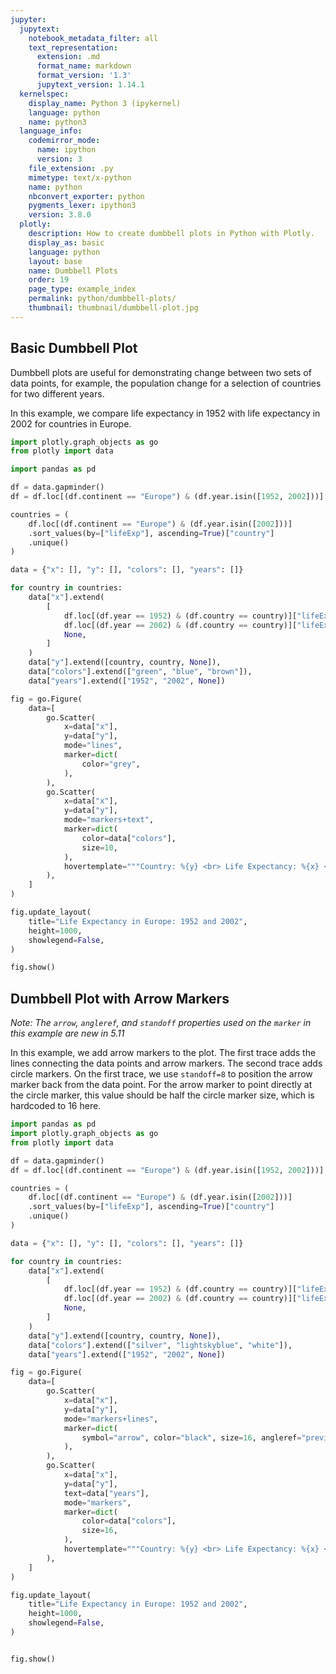 ```yaml
---
jupyter:
  jupytext:
    notebook_metadata_filter: all
    text_representation:
      extension: .md
      format_name: markdown
      format_version: '1.3'
      jupytext_version: 1.14.1
  kernelspec:
    display_name: Python 3 (ipykernel)
    language: python
    name: python3
  language_info:
    codemirror_mode:
      name: ipython
      version: 3
    file_extension: .py
    mimetype: text/x-python
    name: python
    nbconvert_exporter: python
    pygments_lexer: ipython3
    version: 3.8.0
  plotly:
    description: How to create dumbbell plots in Python with Plotly.
    display_as: basic
    language: python
    layout: base
    name: Dumbbell Plots
    order: 19
    page_type: example_index
    permalink: python/dumbbell-plots/
    thumbnail: thumbnail/dumbbell-plot.jpg
---
```


## Basic Dumbbell Plot


Dumbbell plots are useful for demonstrating change between two sets of data points, for example, the population change for a selection of countries for two different years.

In this example, we compare life expectancy in 1952 with life expectancy in 2002 for countries in Europe.

```python
import plotly.graph_objects as go
from plotly import data

import pandas as pd

df = data.gapminder()
df = df.loc[(df.continent == "Europe") & (df.year.isin([1952, 2002]))]

countries = (
    df.loc[(df.continent == "Europe") & (df.year.isin([2002]))]
    .sort_values(by=["lifeExp"], ascending=True)["country"]
    .unique()
)

data = {"x": [], "y": [], "colors": [], "years": []}

for country in countries:
    data["x"].extend(
        [
            df.loc[(df.year == 1952) & (df.country == country)]["lifeExp"].values[0],
            df.loc[(df.year == 2002) & (df.country == country)]["lifeExp"].values[0],
            None,
        ]
    )
    data["y"].extend([country, country, None]),
    data["colors"].extend(["green", "blue", "brown"]),
    data["years"].extend(["1952", "2002", None])

fig = go.Figure(
    data=[
        go.Scatter(
            x=data["x"],
            y=data["y"],
            mode="lines",
            marker=dict(
                color="grey",
            ),
        ),
        go.Scatter(
            x=data["x"],
            y=data["y"],
            mode="markers+text",
            marker=dict(
                color=data["colors"],
                size=10,
            ),
            hovertemplate="""Country: %{y} <br> Life Expectancy: %{x} <br><extra></extra>""",
        ),
    ]
)

fig.update_layout(
    title="Life Expectancy in Europe: 1952 and 2002",
    height=1000,
    showlegend=False,
)

fig.show()

```

## Dumbbell Plot with Arrow Markers

*Note: The `arrow`, `angleref`, and `standoff` properties used on the `marker` in this example are new in 5.11*

In this example, we add arrow markers to the plot. The first trace adds the lines connecting the data points and arrow markers.
The second trace adds circle markers. On the first trace, we use `standoff=8` to position the arrow marker back from the data point.
For the arrow marker to point directly at the circle marker, this value should be half the circle marker size, which is hardcoded to 16 here.

```python
import pandas as pd
import plotly.graph_objects as go
from plotly import data

df = data.gapminder()
df = df.loc[(df.continent == "Europe") & (df.year.isin([1952, 2002]))]

countries = (
    df.loc[(df.continent == "Europe") & (df.year.isin([2002]))]
    .sort_values(by=["lifeExp"], ascending=True)["country"]
    .unique()
)

data = {"x": [], "y": [], "colors": [], "years": []}

for country in countries:
    data["x"].extend(
        [
            df.loc[(df.year == 1952) & (df.country == country)]["lifeExp"].values[0],
            df.loc[(df.year == 2002) & (df.country == country)]["lifeExp"].values[0],
            None,
        ]
    )
    data["y"].extend([country, country, None]),
    data["colors"].extend(["silver", "lightskyblue", "white"]),
    data["years"].extend(["1952", "2002", None])

fig = go.Figure(
    data=[
        go.Scatter(
            x=data["x"],
            y=data["y"],
            mode="markers+lines",
            marker=dict(
                symbol="arrow", color="black", size=16, angleref="previous", standoff=8
            ),
        ),
        go.Scatter(
            x=data["x"],
            y=data["y"],
            text=data["years"],
            mode="markers",
            marker=dict(
                color=data["colors"],
                size=16,
            ),
            hovertemplate="""Country: %{y} <br> Life Expectancy: %{x} <br> Year: %{text} <br><extra></extra>""",
        ),
    ]
)

fig.update_layout(
    title="Life Expectancy in Europe: 1952 and 2002",
    height=1000,
    showlegend=False,
)


fig.show()

```
